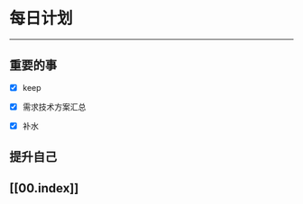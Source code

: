 
# 每日计划
---
## 重要的事

- [x]  keep
- [x]  需求技术方案汇总
- [x] 补水




## 提升自己

  



## [[00.index]]










